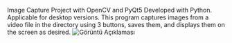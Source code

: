 Image Capture Project with OpenCV and PyQt5
Developed with Python. Applicable for desktop versions. This program captures images from a video file in the directory using 3 buttons, saves them, and displays them on the screen as desired.
![Görüntü Açıklaması](C:\Users\sinem\Desktop)
